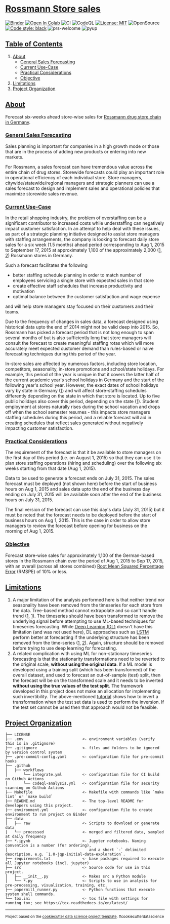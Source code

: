 # [Rossmann Store sales](#rossmann-store-sales)

[![Binder](https://mybinder.org/badge_logo.svg)](https://mybinder.org/v2/gh/edesz/rossmann-sales-forecast)
[![Open In Colab](https://colab.research.google.com/assets/colab-badge.svg)](https://colab.research.google.com/github/edesz/rossmann-sales-forecast/master/0_get_data.ipynb)
![CI](https://github.com/edesz/rossmann-sales-forecast/workflows/CI/badge.svg)
![CodeQL](https://github.com/edesz/rossmann-sales-forecast/workflows/CodeQL/badge.svg)
[![License: MIT](https://img.shields.io/badge/License-MIT-brightgreen.svg)](https://opensource.org/licenses/mit)
![OpenSource](https://badgen.net/badge/Open%20Source%20%3F/Yes%21/blue?icon=github)
[![Code style: black](https://img.shields.io/badge/code%20style-black-000000.svg)](https://github.com/ambv/black)
![prs-welcome](https://img.shields.io/badge/PRs-welcome-brightgreen.svg?style=flat-square)
![pyup](https://pyup.io/repos/github/edesz/rossmann-sales-forecast/shield.svg)

## [Table of Contents](#table-of-contents)
1. [About](#about)
   * [General Sales Forecasting](#general-sales-forecasting)
   * [Current Use-Case](#current-use-case)
   * [Practical Considerations](#practical-considerations)
   * [Objective](#objective)
2. [Limitations](#limitations)
3. [Project Organization](#project-organization)

## [About](#about)
Forecast six-weeks ahead store-wise sales for [Rossmann drug store chain in Germany](https://en.wikipedia.org/wiki/Rossmann_(company)).

### [General Sales Forecasting](#general-sales-forecasting)
Sales planning is important for companies in a high growth mode or those that are in the process of adding new products or entering into new markets.

For Rossmann, a sales forecast can have tremendous value across the entire chain of drug stores. Storewide forecasts could play an important role in operational efficiency of each individual store. Store managers, citywide/statewide/regional managers and strategic planners can use a sales forecast to design and implement sales and operational policies that maximize storewide sales revenue.

### [Current Use-Case](#current-use-case)
In the retail shopping industry, the problem of overstaffing can be a significant contributor to increased costs while understaffing can negatively impact customer satisfaction. In an attempt to help deal with these issues, as part of a strategic planning initiative designed to assist store managers with staffing arrangements, the company is looking to forecast daily store sales for a six week (1.5 months) ahead period corresponding to Aug 1, 2015 to September 17, 2015 at approximately 1,100 of the approximately 2,000 ([1](http://www.cosmetic-business.com/de/News/rossmann-continues-to-grow/381871), [2](https://www.statista.com/statistics/717960/rossmann-stores-germany/)) Rossmann stores in Germany.

Such a forecast facilitates the following
-   better staffing schedule planning in order to match number of employees servicing a single store with expected sales in that store
-   create effective staff schedules that increase productivity and motivation
-   optimal balance between the customer satisfaction and wage expense

and will help store managers stay focused on their customers and their teams.

Due to the frequency of changes in sales data, a forecast designed using historical data upto the end of 2014 might not be valid deep into 2015. So, Rossmann has picked a forecast period that is not long enough to span several months of but is also sufficiently long that store managers will consult the forecast to create meaningful staffing rotas which will more accurately meet expected customer demand than rules-based or naive forecasting techniques during this period of the year.

In-store sales are affected by numerous factors, including store location, competitors, seasonality, in-store promotions and school/state holidays. For example, this period of the year is unique in that it covers the latter half of the current academic year's school holidays in Germany and the start of the following year's school year. However, the exact dates of school holidays vary by state in Germany ([1](https://study.studentnews.eu/s/3693/75527-School-year-in-Europe/4084760-Germany-201516.htm)) and will affect store-staffing schedules differently depending on the state in which that store is located. Up to five public holidays also cover this period, depending on the state ([1](https://www.timeanddate.com/holidays/germany/2015)). Student employment at stores naturally rises during the school vacation and drops off when the school semester resumes - this impacts store managers staffing schedules during this period, and a reliable forecast will aid in creating schedules that reflect sales generated without negatively impacting customer satisfaction.

### [Practical Considerations](#practical-considerations)
The requirement of the forecast is that it be available to store managers on the first day of this period (i.e. on August 1, 2015) so that they can use it to plan store staffing operations (hiring and scheduling) over the following six weeks starting from that date (Aug 1, 2015).

Data to be used to generate a forecast ends on July 31, 2015. The sales forecast must be deployed (not shown here) before the start of business hours on Aug 1, 2015 and sales data upto the end of the business day ending on July 31, 2015 will be available soon after the end of the business hours on July 31, 2015.

The final version of the forecast can use this day's data (July 31, 2015) but it must be noted that the forecast needs to be deployed before the start of business hours on Aug 1, 2015. This is the case in order to allow store managers to review the forecast before opening for business on the morning of Aug 1, 2015.

### [Objective](#objective)
Forecast store-wise sales for approximately 1,100 of the German-based stores in the Rossmann chain over the period of Aug 1, 2015 to Sep 17, 2015, with an overall (across all stores combined) [Root Mean Squared Percentage Error](https://link.springer.com/article/10.1007/s10342-014-0793-7) (RMSPE) of 10% or less.

## [Limitations](#limitations)
1. A major limitation of the analysis performed here is that neither trend nor seasonality have been removed from the timeseries for each store from the data. Tree-based method cannot extrapolate and so can't handle trend ([1](http://freerangestats.info/blog/2016/12/10/extrapolation), [1](https://srome.github.io/Dealing-With-Trends-Combine-a-Random-Walk-with-a-Tree-Based-Model-to-Predict-Time-Series-Data/)). The timeseries should have been transformed to remove the underlying signal before attempting to use ML-based techniques for timeseries forecasting. While [Deep Learning (DL)](https://en.wikipedia.org/wiki/Deep_learning) doesn't have this limitation (and was not used here), DL approaches such as [LSTM](https://en.wikipedia.org/wiki/Long_short-term_memory) perform better at forecasting if the underlying structure has been removed from the time-series ([1](https://www.quora.com/Why-are-the-data-used-in-LSTM-needed-to-be-transformed-into-stationary-when-processing-time-series-It-seems-like-the-process-of-backpropagation-is-curve-fitting/answer/Marco-Santanch%C3%A9), [2](https://www.quora.com/Can-an-LSTM-predict-the-time-series-if-they-are-not-stationary/answer/Nowan-Ilfideme)). Again, structure should be removed before trying to use deep learning for forecasting.
2. A related complication with using ML for non-stationary timeseries forecasting is that the stationarity transformations need to be reverted to the original scale, **without using the original data**. If a ML model is developed using a training split (which has been transformed) of the overall dataset, and used to forecast an out-of-sample (test) split, then the forecast will be on the transformed scale and it needs to be inverted **without using the true values of the test split**. The framework developed in this project does not make an allocation for implementing such invertibility. The above-mentioned [tutorial](https://srome.github.io/Dealing-With-Trends-Combine-a-Random-Walk-with-a-Tree-Based-Model-to-Predict-Time-Series-Data/) shows how to invert a transformation when the test set data is used to perform the inversion. If the test set cannot be used then that approach would not be feasible.

## [Project Organization](#project-organization)

    ├── LICENSE
    ├── .env                          <- environment variables (verify this is in .gitignore)
    ├── .gitignore                    <- files and folders to be ignored by version control system
    ├── .pre-commit-config.yaml       <- configuration file for pre-commit hooks
    ├── .github
    │   ├── workflows
    │       └── integrate.yml         <- configuration file for CI build on Github Actions
    │       └── codeql-analysis.yml   <- configuration file for security scanning on Github Actions
    ├── Makefile                      <- Makefile with commands like `make lint` or `make build`
    ├── README.md                     <- The top-level README for developers using this project.
    ├── environment.yml               <- configuration file to create environment to run project on Binder
    ├── data
    │   ├── raw                       <- Scripts to download or generate data
    |   └── processed                 <- merged and filtered data, sampled at daily frequency
    ├── *.ipynb                       <- Jupyter notebooks. Naming convention is a number (for ordering),
    │                                    and a short `-` delimited description, e.g. `1.0-jqp-initial-data-exploration`.
    ├── requirements.txt              <- base packages required to execute all Jupyter notebooks (incl. jupyter)
    ├── src                           <- Source code for use in this project.
    │   ├── __init__.py               <- Makes src a Python module
    │   └── *.py                      <- Scripts to use in analysis for pre-processing, visualization, training, etc.
    ├── papermill_runner.py           <- Python functions that execute system shell commands.
    └── tox.ini                       <- tox file with settings for running tox; see https://tox.readthedocs.io/en/latest/

--------

<p><small>Project based on the <a target="_blank" href="https://drivendata.github.io/cookiecutter-data-science/">cookiecutter data science project template</a>. #cookiecutterdatascience</small></p>
